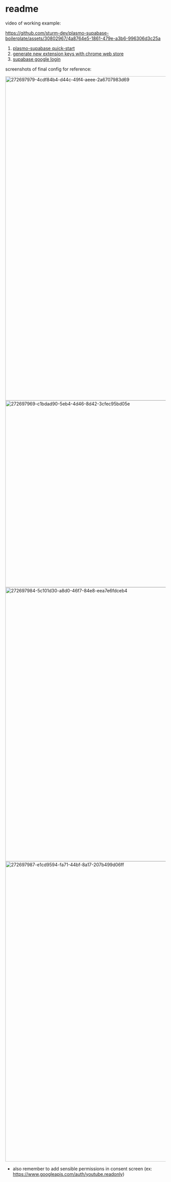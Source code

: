 # readme

video of working example:

https://github.com/sturm-dev/plasmo-supabase-boilerplate/assets/30802967/4a8764e5-1861-479e-a3b6-996306d3c25a

1) [plasmo-supabase quick-start](https://docs.plasmo.com/quickstarts/with-supabase)
2) [generate new extension keys with chrome web store](https://developer.chrome.com/docs/extensions/mv3/manifest/key/)
3) [supabase google login](https://supabase.com/docs/guides/auth/social-login/auth-google#using-native-sign-in-for-chrome-extensions)

screenshots of final config for reference:

<img width="1015" alt="272697979-4cdf84b4-d44c-49f4-aeee-2a6707983d69" src="https://github.com/sturm-dev/plasmo-supabase-boilerplate/assets/30802967/6699db86-b3d1-4642-aff2-d56a2df7ab49">
<img width="585" alt="272697969-c1bdad90-5eb4-4d46-8d42-3cfec95bd05e" src="https://github.com/sturm-dev/plasmo-supabase-boilerplate/assets/30802967/cce0e6d4-0a9e-4ede-90bb-744ccfc46a7f">
<img width="858" alt="272697984-5c101d30-a8d0-46f7-84e8-eea7e6fdceb4" src="https://github.com/sturm-dev/plasmo-supabase-boilerplate/assets/30802967/84055ead-2fa7-4468-9e51-fd94533cc549">
<img width="940" alt="272697987-e1cd9594-fa71-44bf-8a17-207b499d06ff" src="https://github.com/sturm-dev/plasmo-supabase-boilerplate/assets/30802967/33c53e13-f423-45d1-9386-7e844c86e196">

- also remember to add sensible permissions in consent screen (ex: https://www.googleapis.com/auth/youtube.readonly)
